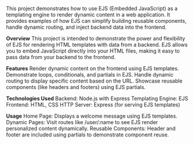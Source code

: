 This project demonstrates how to use EJS (Embedded JavaScript) as a templating engine to render dynamic content in a web application. 
It provides examples of how EJS can simplify building reusable components, handle dynamic routing, and inject backend data into the frontend.

**Overview**
This project is intended to demonstrate the power and flexibility of EJS for rendering HTML templates with data from a backend. 
EJS allows you to embed JavaScript directly into your HTML files, making it easy to pass data from your backend to the frontend.

**Features**
Render dynamic content on the frontend using EJS templates.
Demonstrate loops, conditionals, and partials in EJS.
Handle dynamic routing to display specific content based on the URL.
Showcase reusable components (like headers and footers) using EJS partials.

**Technologies Used**
Backend: Node.js with Express
Templating Engine: EJS
Frontend: HTML, CSS
HTTP Server: Express (for serving EJS templates)

**Usage**
Home Page: Displays a welcome message using EJS templates.
Dynamic Pages: Visit routes like /user/:name to see EJS render personalized content dynamically.
Reusable Components: Header and footer are included using partials to demonstrate component reuse.
